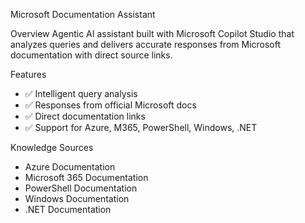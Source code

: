 Microsoft Documentation Assistant

Overview
Agentic AI assistant built with Microsoft Copilot Studio that analyzes queries and delivers accurate responses from Microsoft documentation with direct source links.

Features
- ✅ Intelligent query analysis
- ✅ Responses from official Microsoft docs
- ✅ Direct documentation links
- ✅ Support for Azure, M365, PowerShell, Windows, .NET

Knowledge Sources
- Azure Documentation
- Microsoft 365 Documentation  
- PowerShell Documentation
- Windows Documentation
- .NET Documentation
